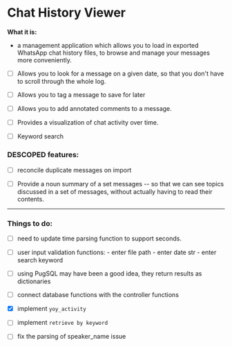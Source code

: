 # Chat History Viewer

**What it is:**
- a management application which allows you to load in exported
WhatsApp chat history files, to browse and manage your messages more conveniently.
  

- [ ] Allows you to look for a message on a given date,
  so that you don't have to scroll through the whole log. 
  
- [ ] Allows you to tag a message to save for later

- [ ] Allows you to add annotated comments to a message.

- [ ] Provides a visualization of chat activity over time.

- [ ] Keyword search

### DESCOPED features:
- [ ] reconcile duplicate messages on import
- [ ] Provide a noun summary of a set messages -- 
  so that we can see topics discussed in a set of messages, without actually having to read their contents.


------------------------------------------------
### Things to do:
- [ ] need to update time parsing function to support seconds.

- [ ] user input validation functions:
      - enter file path
      - enter date str
      - enter search keyword

- [ ] using PugSQL may have been a good idea, they return results as dictionaries

- [ ] connect database functions with the controller functions

- [x] implement `yoy_activity`

- [ ] implement `retrieve by keyword`

- [ ] fix the parsing of speaker_name issue
